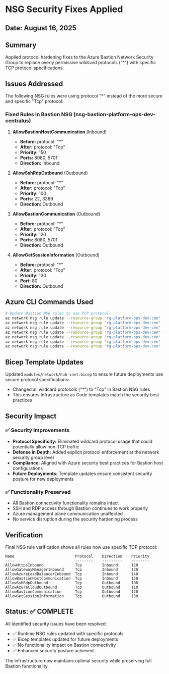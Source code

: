 # NSG Security Fixes Applied

## Date: August 16, 2025

## Summary
Applied protocol hardening fixes to the Azure Bastion Network Security Group to replace overly permissive wildcard protocols ("*") with specific TCP protocol specifications.

## Issues Addressed
The following NSG rules were using protocol "*" instead of the more secure and specific "Tcp" protocol:

### Fixed Rules in Bastion NSG (nsg-bastion-platform-ops-dev-centralus)

1. **AllowBastionHostCommunication** (Inbound)
   - **Before:** protocol: "*"
   - **After:** protocol: "Tcp" 
   - **Priority:** 150
   - **Ports:** 8080, 5701
   - **Direction:** Inbound

2. **AllowSshRdpOutbound** (Outbound)
   - **Before:** protocol: "*" 
   - **After:** protocol: "Tcp"
   - **Priority:** 100
   - **Ports:** 22, 3389
   - **Direction:** Outbound

3. **AllowBastionCommunication** (Outbound)
   - **Before:** protocol: "*"
   - **After:** protocol: "Tcp"
   - **Priority:** 120
   - **Ports:** 8080, 5701
   - **Direction:** Outbound

4. **AllowGetSessionInformation** (Outbound)
   - **Before:** protocol: "*"
   - **After:** protocol: "Tcp"
   - **Priority:** 130
   - **Port:** 80
   - **Direction:** Outbound

## Azure CLI Commands Used

```bash
# Update Bastion NSG rules to use TCP protocol
az network nsg rule update --resource-group "rg-platform-ops-dev-cen" --nsg-name "nsg-bastion-platform-ops-dev-centralus" --name "AllowHttpsInbound" --protocol "Tcp"
az network nsg rule update --resource-group "rg-platform-ops-dev-cen" --nsg-name "nsg-bastion-platform-ops-dev-centralus" --name "AllowGatewayManagerInbound" --protocol "Tcp"
az network nsg rule update --resource-group "rg-platform-ops-dev-cen" --nsg-name "nsg-bastion-platform-ops-dev-centralus" --name "AllowBastionHostCommunication" --protocol "Tcp"
az network nsg rule update --resource-group "rg-platform-ops-dev-cen" --nsg-name "nsg-bastion-platform-ops-dev-centralus" --name "AllowSshRdpOutbound" --protocol "Tcp"
az network nsg rule update --resource-group "rg-platform-ops-dev-cen" --nsg-name "nsg-bastion-platform-ops-dev-centralus" --name "AllowAzureCloudOutbound" --protocol "Tcp"
az network nsg rule update --resource-group "rg-platform-ops-dev-cen" --nsg-name "nsg-bastion-platform-ops-dev-centralus" --name "AllowBastionCommunication" --protocol "Tcp"
az network nsg rule update --resource-group "rg-platform-ops-dev-cen" --nsg-name "nsg-bastion-platform-ops-dev-centralus" --name "AllowGetSessionInformation" --protocol "Tcp"
```

## Bicep Template Updates

Updated `modules/network/hub-vnet.bicep` to ensure future deployments use secure protocol specifications:
- Changed all wildcard protocols ("*") to "Tcp" in Bastion NSG rules
- This ensures Infrastructure as Code templates match the security best practices

## Security Impact

### ✅ Security Improvements
- **Protocol Specificity:** Eliminated wildcard protocol usage that could potentially allow non-TCP traffic
- **Defense in Depth:** Added explicit protocol enforcement at the network security group level
- **Compliance:** Aligned with Azure security best practices for Bastion host configurations
- **Future Deployments:** Template updates ensure consistent security posture for new deployments

### ✅ Functionality Preserved
- All Bastion connectivity functionality remains intact
- SSH and RDP access through Bastion continues to work properly
- Azure management plane communication unaffected
- No service disruption during the security hardening process

## Verification

Final NSG rule verification shows all rules now use specific TCP protocol:

```
Name                           Protocol    Direction    Priority
----                           --------    ---------    --------
AllowHttpsInbound              Tcp         Inbound      120
AllowGatewayManagerInbound     Tcp         Inbound      130
AllowAzureLoadBalancerInbound  Tcp         Inbound      140
AllowBastionHostCommunication  Tcp         Inbound      150
AllowSshRdpOutbound            Tcp         Outbound     100
AllowAzureCloudOutbound        Tcp         Outbound     110
AllowBastionCommunication      Tcp         Outbound     120
AllowGetSessionInformation     Tcp         Outbound     130
```

## Status: ✅ COMPLETE

All identified security issues have been resolved:
- ✅ Runtime NSG rules updated with specific protocols
- ✅ Bicep templates updated for future deployments  
- ✅ No functionality impact on Bastion connectivity
- ✅ Enhanced security posture achieved

The infrastructure now maintains optimal security while preserving full Bastion functionality.
